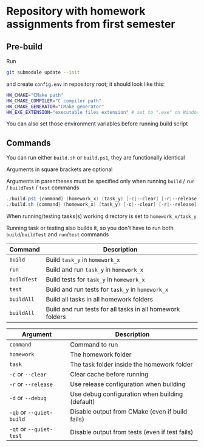 # Repository with homework assignments from first semester

## Pre-build

Run

```sh
git submodule update --init
```

and create `config.env` in repository root; it should look like this:

```bash
HW_CMAKE="CMake path"
HW_CMAKE_COMPILER="C compiler path"
HW_CMAKE_GENERATOR="CMake generator"
HW_EXE_EXTENSION="executable files extension" # set to ".exe" on Windows and to "none" on Unix-like systems
```

You can also set those environment variables before running build script

## Commands

You can run either `build.sh` or `build.ps1`, they are functionally identical

Arguments in square brackets are optional

Arguments in parentheses must be specified only when running `build` / `run` / `buildTest` / `test` commands

```ps1
./build.ps1 {command} (homework_x) (task_y) [-c|--clear] [-r|--release] [-d|--debug] [-qb|--quiet-build]
./build.sh {command} (homework_x) (task_y) [-c|--clear] [-r|--release] [-d|--debug] [-qb|--quiet-build]
```

When running/testing tasks(s) working directory is set to `homework_x/task_y`

Running task or testing also builds it, so you don't have to run both `build`/`buildTest` and `run`/`test` commands

| Command     | Description                                               |
|-------------|-----------------------------------------------------------|
| `build`     | Build `task_y` in `homework_x`                            |
| `run`       | Build and run `task_y` in `homework_x`                    |
| `buildTest` | Build tests for `task_y` in `homework_x`                  |
| `test`      | Build and run tests for `task_y` in `homework_x`          |
| `buildAll`  | Build all tasks in all homework folders                   |
| `buildAll`  | Build and run tests for all tasks in all homework folders |

| Argument                 | Description                                     |
|--------------------------|-------------------------------------------------|
| `command`                | Command to run                                  |
| `homework`               | The homework folder                             |
| `task`                   | The task folder inside the homework folder      |
| `-c` or `--clear`        | Clear cache before running                      |
| `-r` or `--release`      | Use release configuration when building         |
| `-d` or `--debug`        | Use debug configuration when building (default) |
| `-qb` or `--quiet-build` | Disable output from CMake (even if build fails) |
| `-qt` or `--quiet-test`  | Disable output from tests (even if test fails)  |
